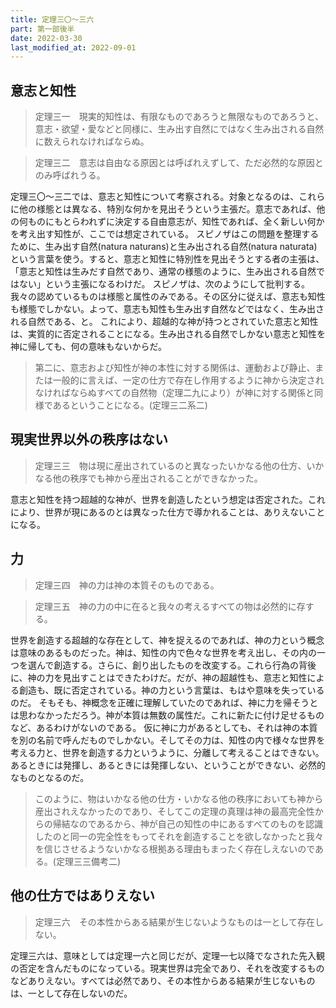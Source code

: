 ```yaml
---
title: 定理三〇～三六
part: 第一部後半
date: 2022-03-30
last_modified_at: 2022-09-01
---
```

## 意志と知性

>定理三一　現実的知性は、有限なものであろうと無限なものであろうと、意志・欲望・愛などと同様に、生み出す自然にではなく生み出される自然に数えられなければならぬ。

>定理三二　意志は自由なる原因とは呼ばれえずして、ただ必然的な原因とのみ呼ばれうる。

定理三〇～三二では、意志と知性について考察される。対象となるのは、これらに他の様態とは異なる、特別な何かを見出そうという主張だ。意志であれば、他の何ものにもとらわれずに決定する自由意志が、知性であれば、全く新しい何かを考え出す知性が、ここでは想定されている。
スピノザはこの問題を整理するために、生み出す自然(natura naturans)と生み出される自然(natura naturata)という言葉を使う。すると、意志と知性に特別性を見出そうとする者の主張は、「意志と知性は生みだす自然であり、通常の様態のように、生み出される自然ではない」という主張になるわけだ。
スピノザは、次のようにして批判する。我々の認めているものは様態と属性のみである。その区分に従えば、意志も知性も様態でしかない。よって、意志も知性も生み出す自然などではなく、生み出される自然である、と。
これにより、超越的な神が持つとされていた意志と知性は、実質的に否定されることになる。生み出される自然でしかない意志と知性を神に帰しても、何の意味もないからだ。

>第二に、意志および知性が神の本性に対する関係は、運動および静止、または一般的に言えば、一定の仕方で存在し作用するように神から決定されなければならぬすべての自然物（定理二九により）が神に対する関係と同様であるということになる。(定理三二系二)

## 現実世界以外の秩序はない

>定理三三　物は現に産出されているのと異なったいかなる他の仕方、いかなる他の秩序でも神から産出されることができなかった。

意志と知性を持つ超越的な神が、世界を創造したという想定は否定された。これにより、世界が現にあるのとは異なった仕方で導かれることは、ありえないことになる。

## 力

>定理三四　神の力は神の本質そのものである。

>定理三五　神の力の中に在ると我々の考えるすべての物は必然的に存する。

世界を創造する超越的な存在として、神を捉えるのであれば、神の力という概念は意味のあるものだった。神は、知性の内で色々な世界を考え出し、その内の一つを選んで創造する。さらに、創り出したものを改変する。これら行為の背後に、神の力を見出すことはできたわけだ。だが、神の超越性も、意志と知性による創造も、既に否定されている。神の力という言葉は、もはや意味を失っているのだ。
そもそも、神概念を正確に理解していたのであれば、神に力を帰そうとは思わなかっただろう。神が本質は無数の属性だ。これに新たに付け足せるものなど、あるわけがないのである。
仮に神に力があるとしても、それは神の本質を別の名前で呼んだものでしかない。そしてその力は、知性の内で様々な世界を考える力と、世界を創造する力というように、分離して考えることはできない。あるときには発揮し、あるときには発揮しない、ということができない、必然的なものとなるのだ。

>このように、物はいかなる他の仕方・いかなる他の秩序においても神から産出されえなかったのであり、そしてこの定理の真理は神の最高完全性からの帰結なのであるから、神が自己の知性の中にあるすべてのものを認識したのと同一の完全性をもってそれを創造することを欲しなかったと我々を信じさせるようないかなる根拠ある理由もまったく存在しえないのである。(定理三三備考二)

## 他の仕方ではありえない

>定理三六　その本性からある結果が生じないようなものは一として存在しない。

定理三六は、意味としては定理一六と同じだが、定理一七以降でなされた先入観の否定を含んだものになっている。現実世界は完全であり、それを改変するものなどありえない。すべては必然であり、その本性からある結果が生じないものは、一として存在しないのだ。
